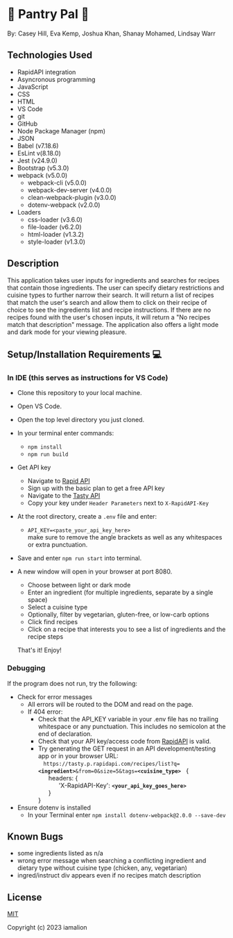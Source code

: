 # &#x1F374; Pantry Pal &#x1F374;

By: Casey Hill, Eva Kemp, Joshua Khan, Shanay Mohamed, Lindsay Warr

## **Technologies Used**

-   RapidAPI integration
-   Asyncronous programming
-   JavaScript
-   CSS
-   HTML
-   VS Code
-   git
-   GitHub
-   Node Package Manager (npm)
-   JSON
-   Babel (v7.18.6)
-   EsLint v(8.18.0)
-   Jest (v24.9.0)
-   Bootstrap (v5.3.0)
-   webpack (v5.0.0)
    -   webpack-cli (v5.0.0)
    -   webpack-dev-server (v4.0.0)
    -   clean-webpack-plugin (v3.0.0)
    -   dotenv-webpack (v2.0.0)
-   Loaders
    -   css-loader (v3.6.0)
    -   file-loader (v6.2.0)
    -   html-loader (v1.3.2)
    -   style-loader (v1.3.0)

## **Description**

This application takes user inputs for ingredients and searches for recipes that contain those ingredients. The user can specify dietary restrictions and cuisine types to further narrow their search. It will return a list of recipes that match the user's search and allow them to click on their recipe of choice to see the ingredients list and recipe instructions. If there are no recipes found with the user's chosen inputs, it will return a "No recipes match that description" message. The application also offers a light mode and dark mode for your viewing pleasure. 

## **Setup/Installation Requirements** &#x1F4BB;

### **In IDE** (this serves as instructions for VS Code)

-   Clone this repository to your local machine.
-   Open VS Code.
-   Open the top level directory you just cloned.
-   In your terminal enter commands:
    -   `npm install`
    -   `npm run build`
-   Get API key
    -   Navigate to [Rapid API](https://rapidapi.com/apidojo/api/tasty)
    -   Sign up with the basic plan to get a free API key
    -   Navigate  to the [Tasty API](https://rapidapi.com/apidojo/api/tasty)
    -   Copy your key under `Header Parameters` next to `X-RapidAPI-Key`
-   At the root directory, create a `.env` file and enter:
    -   `API_KEY=<paste_your_api_key_here>`<br>
        make sure to remove the angle brackets as well as any whitespaces or extra punctuation.
-   Save and enter `npm run start` into terminal.
-   A new window will open in your browser at port 8080.
    -   Choose between light or dark mode
    -   Enter an ingredient (for multiple ingredients, separate by a single space)
    -   Select a cuisine type
    -   Optionally, filter by vegetarian, gluten-free, or low-carb options
    -   Click find recipes
    -   Click on a recipe that interests you to see a list of ingredients and the recipe steps

    That's it! Enjoy!

### Debugging

If the program does not run, try the following:

-   Check for error messages
    -   All errors will be routed to the DOM and read on the page.
    -   If 404 error:
        -   Check that the API_KEY variable in your .env file has no trailing whitespace or any punctuation. This includes no semicolon at the end of declaration.
        -   Check that your API key/access code from [RapidAPI](https://rapidapi.com/apidojo/api/tasty) is valid.
        -   Try generating the GET request in an API development/testing app or in your browser URL:<br>
        &nbsp;&nbsp;&nbsp;`https://tasty.p.rapidapi.com/recipes/list?q=`<strong>`<ingredient>`</strong>`&from=0&size=5&tags=`<strong>`<cuisine_type>`</strong>&nbsp;&nbsp;&nbsp;{<br>
        &nbsp;&nbsp;&nbsp;&nbsp;&nbsp;&nbsp;headers: {<br>
        &nbsp;&nbsp;&nbsp;&nbsp;&nbsp;&nbsp;&nbsp;&nbsp;&nbsp;&nbsp;&nbsp;&nbsp;'X-RapidAPI-Key': <strong>`<your_api_key_goes_here>`</strong><br>
        &nbsp;&nbsp;&nbsp;&nbsp;&nbsp;&nbsp;} <br>
        }
-   Ensure dotenv is installed
    -   In your Terminal enter `npm install dotenv-webpack@2.0.0 --save-dev`

## **Known Bugs**
-   some ingredients listed as n/a
-   wrong error message when searching a conflicting ingredient and dietary type without cuisine type (chicken, any, vegetarian)
-   ingred/instruct div appears even if no recipes match description

## **License**

[MIT](https://choosealicense.com/licenses/mit/)

Copyright (c) 2023 iamalion
